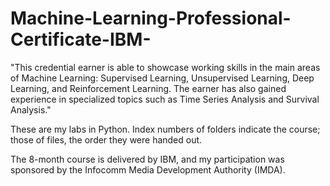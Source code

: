 # Machine-Learning-Professional-Certificate-IBM-

"This credential earner is able to showcase working skills in the main areas of Machine Learning: Supervised Learning, Unsupervised Learning, Deep Learning, and Reinforcement Learning. The earner has also gained experience in specialized topics such as Time Series Analysis and Survival Analysis."

These are my labs in Python. Index numbers of folders indicate the course; those of files, the order they were handed out.

The 8-month course is delivered by IBM, and my participation was sponsored by the Infocomm Media Development Authority (IMDA).
